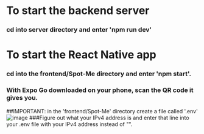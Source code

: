 # To start the backend server
### cd into server directory and enter 'npm run dev'
# To start the React Native app
### cd into the frontend/Spot-Me directory and enter 'npm start'. <br />
### With Expo Go downloaded on your phone, scan the QR code it gives you.
##IMPORTANT: in the 'frontend/Spot-Me' directory create a file called '.env' <br />
![image](https://user-images.githubusercontent.com/43146033/196022155-6aac34c0-2e13-41ca-bc58-7535535f536f.png)
###Figure out what your IPv4 address is and enter that line into your .env file with your IPv4 address instead of "<your IPv4 address>". 



